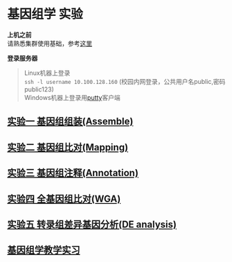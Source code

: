 # 基因组学 实验  

**上机之前**  
请熟悉集群使用基础，参考[这里](https://github.com/hnnd/bcl)  

**登录服务器**

> Linux机器上登录  
> `ssh -l username 10.100.128.160`  (校园内网登录，公共用户名public,密码public123)  
> Windows机器上登录用[putty](https://the.earth.li/~sgtatham/putty/latest/x86/putty.exe)客户端   

## [实验一 基因组组装(Assemble)](https://github.com/hnnd/GenomicLab/blob/master/Lab1_1.md)   
## [实验二 基因组比对(Mapping)](https://github.com/ZhijunBioinf/GenomicLab/blob/dzj/Lab2.md)  
## [实验三 基因组注释(Annotation)](https://github.com/hnnd/GenomicLab/blob/master/Lab3.md)  
## [实验四 全基因组比对(WGA)](https://github.com/ZhijunBioinf/GenomicLab/blob/dzj/Lab4_wga.md)
## [实验五 转录组差异基因分析(DE analysis)](https://github.com/hnnd/GenomicLab/blob/master/Lab5_RNA-Seq.md) 

## [基因组学教学实习](https://github.com/hnnd/GenomicLab/blob/master/genomic_prac.md)
